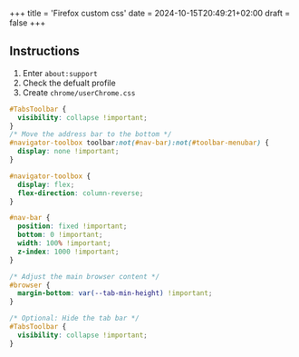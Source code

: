 +++
title = 'Firefox custom css'
date = 2024-10-15T20:49:21+02:00
draft = false
+++


## Instructions 
1. Enter `about:support`  
2. Check  the defualt profile
3. Create `chrome/userChrome.css`

```css
#TabsToolbar {
  visibility: collapse !important;
}
/* Move the address bar to the bottom */
#navigator-toolbox toolbar:not(#nav-bar):not(#toolbar-menubar) {
  display: none !important;
}

#navigator-toolbox {
  display: flex;
  flex-direction: column-reverse;
}

#nav-bar {
  position: fixed !important;
  bottom: 0 !important;
  width: 100% !important;
  z-index: 1000 !important;
}

/* Adjust the main browser content */
#browser {
  margin-bottom: var(--tab-min-height) !important;
}

/* Optional: Hide the tab bar */
#TabsToolbar {
  visibility: collapse !important;
}
```

